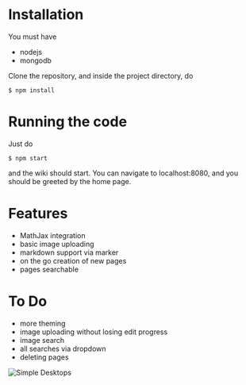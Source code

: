 Installation
========
You must have
* nodejs
* mongodb

Clone the repository, and inside the project directory, do

    $ npm install

Running the code
=============
Just do

    $ npm start

and the wiki should start. You can navigate to localhost:8080, and you should be greeted by the home page.

Features
=======
* MathJax integration
* basic image uploading
* markdown support via marker
* on the go creation of new pages
* pages searchable

To Do
=====
* more theming
* image uploading without losing edit progress
* image search
* all searches via dropdown
* deleting pages

![Simple Desktops](/img/sunRising.png)
